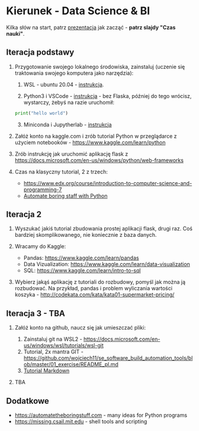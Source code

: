 # Kierunek - Data Science & BI

Kilka słów na start, patrz [prezentacja](https://github.com/wojciech11/how_to_start_your_it_career/blob/master/tester_pl.pdf) jak zacząć - **patrz slajdy "Czas nauki"**.

## Iteracja podstawy

1. Przygotowanie swojego lokalnego środowiska, zainstaluj (uczenie się traktowania swojego komputera jako narzędzia):

   1. WSL - ubuntu 20.04 - [instrukcja](https://docs.microsoft.com/en-us/windows/wsl/install).

   2. Python3 i VSCode - [instrukcja](https://docs.microsoft.com/en-us/windows/python/web-frameworks) - bez Flaska, później do tego wrócisz, wystarczy, żebyś na razie uruchomił:
   ```python
   print("hello world")
   ```

   3. Miniconda i Jupytherlab - [instrukcja](https://www.gerritjandebruin.nl/jupyter.html)

2. Załóż konto na kaggle.com i zrób tutorial Python w przeglądarce z użyciem notebooków - https://www.kaggle.com/learn/python

3. Zrób instrukcję jak uruchomić aplikację flask z https://docs.microsoft.com/en-us/windows/python/web-frameworks

4. Czas na klasyczny tutorial, 2 z trzech:

   - https://www.edx.org/course/introduction-to-computer-science-and-programming-7
   - [Automate boring staff with Python](https://automatetheboringstuff.com)

## Iteracja 2

1. Wyszukać jakiś tutorial zbudowania prostej aplikacji flask, drugi raz. Coś bardziej skomplikowanego, nie koniecznie z baza danych.

2. Wracamy do Kaggle:

   - Pandas: https://www.kaggle.com/learn/pandas
   - Data Vizualization: https://www.kaggle.com/learn/data-visualization
   - SQL: https://www.kaggle.com/learn/intro-to-sql

3. Wybierz jakąś aplikację z tutoriali do rozbudowy, pomyśl jak można ją rozbudować. Na przykład, pandas i problem wyliczania wartości koszyka - http://codekata.com/kata/kata01-supermarket-pricing/

## Iteracja 3 - TBA

1. Załóż konto na github, naucz się jak umieszczać pliki:

   1. Zainstaluj git na WSL2 - https://docs.microsoft.com/en-us/windows/wsl/tutorials/wsl-git
   2. Tutorial, 2x mantra GIT - https://github.com/wojciech11/se_software_build_automation_tools/blob/master/01_exercise/README_pl.md
   3. [Tutorial Markdown](https://docs.github.com/en/get-started/writing-on-github/getting-started-with-writing-and-formatting-on-github/basic-writing-and-formatting-syntax)

2. TBA

## Dodatkowe

- https://automatetheboringstuff.com - many ideas for Python programs
- https://missing.csail.mit.edu - shell tools and scripting
